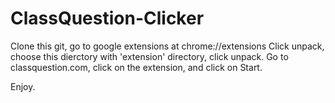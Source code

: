 # ClassQuestion-Clicker

Clone this git, go to google extensions at chrome://extensions 
Click unpack, choose this dierctory with 'extension' directory, click unpack. 
Go to classquestion.com, click on the extension, and click on Start. 

Enjoy. 
